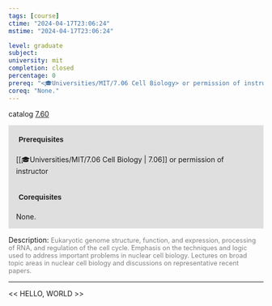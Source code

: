 ```yaml
---
tags: [course]
ctime: "2024-04-17T23:06:24"
mstime: "2024-04-17T23:06:24"

level: graduate
subject: 
university: mit
completion: closed
percentage: 0
prereq: "<🎓Universities/MIT/7.06 Cell Biology> or permission of instructor"
coreq: "None."
---
```


catalog [7.60](http://student.mit.edu/catalog/m7a.html#7.60)

<span style="display: block; padding: 15px; background-color: rgb(100, 100, 100, 0.2);"><font id="m_prereq3653_0" style="display: block; font-family: Arial, sans-serif; font-weight: bold; padding: 5px">Prerequisites</font><br><span id="prereq3653_0">[[🎓Universities/MIT/7.06 Cell Biology | 7.06]] or permission of instructor</span></span>
<span style="display: block; padding: 15px; background-color: rgb(100, 100, 100, 0.2);"><font id="m_coreq3653_0" style="display: block; font-family: Arial, sans-serif; font-weight: bold; padding: 5px">Corequisites</font><br><span id="coreq3653_0">None.</span></span>

<font style="">Description:</font>
<font style="color: grey; font-size: 0.8rem;">Eukaryotic genome structure, function, and expression, processing of RNA, and regulation of the cell cycle. Emphasis on the techniques and logic used to address important problems in nuclear cell biology. Lectures on broad topic areas in nuclear cell biology and discussions on representative recent papers.</font>



---

<< HELLO, WORLD >>
